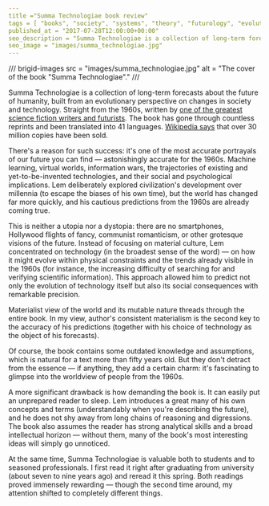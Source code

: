 ```yaml
---
title ="Summa Technologiae book review"
tags = [ "books", "society", "systems", "theory", "futurology", "evolution", "interesting", "best", "popular-philosophy-books"]
published_at = "2017-07-28T12:00:00+00:00"
seo_description = "Summa Technologiae is a collection of long-term forecasts for humanity's development, based on an evolutionary view of society and technology."
seo_image = "images/summa_technologiae.jpg"
---
```


/// brigid-images
src = "images/summa_technologiae.jpg"
alt = "The cover of the book \"Summa Technologiae\"."
///

Summa Technologiae is a collection of long-term forecasts about the future of humanity, built from an evolutionary perspective on changes in society and technology. Straight from the 1960s, written by [one of the greatest science fiction writers and futurists](https://en.wikipedia.org/wiki/Stanisław_Lem). The book has gone through countless reprints and been translated into 41 languages. [Wikipedia says](https://en.wikipedia.org/wiki/Summa_Technologiae) that over 30 million copies have been sold.

There's a reason for such success: it's one of the most accurate portrayals of our future you can find — astonishingly accurate for the 1960s. Machine learning, virtual worlds, information wars, the trajectories of existing and yet-to-be-invented technologies, and their social and psychological implications. Lem deliberately explored civilization's development over millennia (to escape the biases of his own time), but the world has changed far more quickly, and his cautious predictions from the 1960s are already coming true.

<!-- more -->

This is neither a utopia nor a dystopia: there are no smartphones, Hollywood flights of fancy, communist romanticism, or other grotesque visions of the future. Instead of focusing on material culture, Lem concentrated on technology (in the broadest sense of the word) — on how it might evolve within physical constraints and the trends already visible in the 1960s (for instance, the increasing difficulty of searching for and verifying scientific information). This approach allowed him to predict not only the evolution of technology itself but also its social consequences with remarkable precision.

Materialist view of the world and its mutable nature threads through the entire book. In my view, author's consistent materialism is the second key to the accuracy of his predictions (together with his choice of technology as the object of his forecasts).

Of course, the book contains some outdated knowledge and assumptions, which is natural for a text more than fifty years old. But they don't detract from the essence — if anything, they add a certain charm: it's fascinating to glimpse into the worldview of people from the 1960s.

A more significant drawback is how demanding the book is. It can easily put an unprepared reader to sleep. Lem introduces a great many of his own concepts and terms (understandably when you're describing the future), and he does not shy away from long chains of reasoning and digressions. The book also assumes the reader has strong analytical skills and a broad intellectual horizon — without them, many of the book's most interesting ideas will simply go unnoticed.

At the same time, Summa Technologiae is valuable both to students and to seasoned professionals. I first read it right after graduating from university (about seven to nine years ago) and reread it this spring. Both readings proved immensely rewarding — though the second time around, my attention shifted to completely different things.

